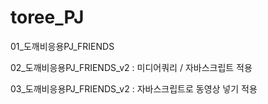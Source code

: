 # toree_PJ
01_도깨비응용PJ_FRIENDS

02_도깨비응용PJ_FRIENDS_v2 : 미디어쿼리 / 자바스크립트 적용

03_도깨비응용PJ_FRIENDS_v2 : 자바스크립트로 동영상 넣기 적용

